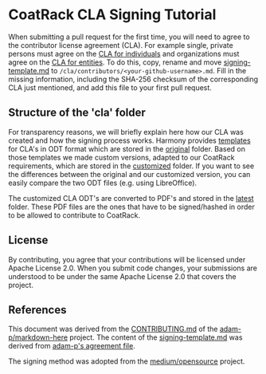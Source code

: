 # CoatRack CLA Signing Tutorial

When submitting a pull request for the first time, you will need to agree to the contributor license agreement (CLA). For example single, private persons must agree on the [CLA for individuals](https://github.com/coatrack/cla/latest/individual-cla.pdf) and organizations must agree on the [CLA for entities](https://github.com/coatrack/cla/latest/entity-cla.pdf). To do this, copy, rename and move [signing-template.md](https://github.com/coatrack/cla/signing-template.md) to `/cla/contributors/<your-github-username>.md`. Fill in the missing information, including the SHA-256 checksum of the corresponding CLA just mentioned, and add this file to your first pull request.



## Structure of the 'cla' folder

For transparency reasons, we will briefly explain here how our CLA was created and how the signing process works. 
Harmony provides [templates](http://harmonyagreements.org/agreements.html) for CLA's in ODT format which are stored in the [original](https://github.com/coatrack/cla/source/original) folder. Based on those templates we made custom versions, adapted to our CoatRack requirements, which are stored in the [customized](https://github.com/coatrack/cla/source/customized) folder. If you want to see the differences between the original and our customized version, you can easily compare the two ODT files (e.g. using LibreOffice). 

The customized CLA ODT's are converted to PDF's and stored in the [latest](https://github.com/coatrack/cla/latest) folder. These PDF files are the ones that have to be signed/hashed in order to be allowed to contribute to CoatRack.



## License

By contributing, you agree that your contributions will be licensed under Apache License 2.0. When you submit code changes, your submissions are understood to be under the same Apache License 2.0 that covers the project.



## References

This document was derived from the [CONTRIBUTING.md](https://github.com/adam-p/markdown-here/blob/master/CONTRIBUTING.md) of the [adam-p/markdown-here](https://github.com/adam-p/markdown-here) project. The content of the [signing-template.md](https://github.com/coatrack/signing-template.md) was derived from [adam-p's agreement file](https://github.com/adam-p/markdown-here/blob/master/contributors/adam-p.md).

The signing method was adopted from the [medium/opensource](https://github.com/medium/opensource) project.

